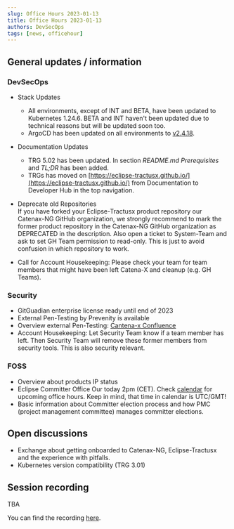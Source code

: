 ```yaml
---
slug: Office Hours 2023-01-13
title: Office Hours 2023-01-13
authors: DevSecOps
tags: [news, officehour]
---
```


## General updates / information

### DevSecOps

- Stack Updates
  - All environments, except of INT and BETA, have been updated to Kubernetes 1.24.6. BETA and INT haven't been
    updated
    due to technical reasons but will be updated soon too.
  - ArgoCD has been updated on all environments
    to [v2.4.18](https://github.com/argoproj/argo-cd/releases/tag/v2.4.18).

- Documentation Updates
  - TRG 5.02 has been updated. In section _README.md_ _Prerequisites_ and _TL;DR_ has been added.
  - TRGs has moved on [https://eclipse-tractusx.github.io/](https://eclipse-tractusx.github.io/) from Documentation to Developer Hub in the top navigation.

- Deprecate old Repositories  
  If you have forked your Eclipse-Tractusx product repository our Catenax-NG GitHub organization, we strongly recommend
  to mark the former product repository in the Catenax-NG GitHub organization as DEPRECATED in the description. Also
  open a ticket to System-Team and ask to set GH Team permission to read-only. This is just to avoid confusion in which
  repository to work.

- Call for Account Housekeeping: Please check your team for team members that might have been left Catena-X and
  cleanup (e.g. GH Teams).

### Security

- GitGuadian enterprise license ready until end of 2023
- External Pen-Testing by Prevenity is available
- Overview external
  Pen-Testing: [Cantena-x Confluence](https://confluence.catena-x.net/display/cxsecurity/External+Penetration+Testing)
- Account Housekeeping: Let Security Team know if a team member has left. Then Security Team will remove these former
  members from security tools. This is also security relevant.

### FOSS

- Overview about products IP status
- Eclipse Committer Office Our today 2pm (CET). Check [calendar](https://www.eclipse.org/projects/calendar/) for
  upcoming office hours. Keep in mind, that time in calendar is UTC/GMT!
- Basic information about Committer election process and how PMC (project management committee) manages committer
  elections.

## Open discussions

- Exchange about getting onboarded to Catenax-NG, Eclipse-Tractusx and the experience with pitfalls.
- Kubernetes version compatibility (TRG 3.01)

## Session recording

TBA

You can find the
recording [here](https://bcgcatenax.sharepoint.com/:v:/r/sites/CommunitiesofPractises/Shared%20Documents/CX-CoP%20DevSecOps/Office_Hours_Regular_Recordings/%5BCX%5DDevSecOps%20Office%20Hours-20221209_132100-Meeting%20Recording.mp4?csf=1&web=1&e=2OOj0G).
